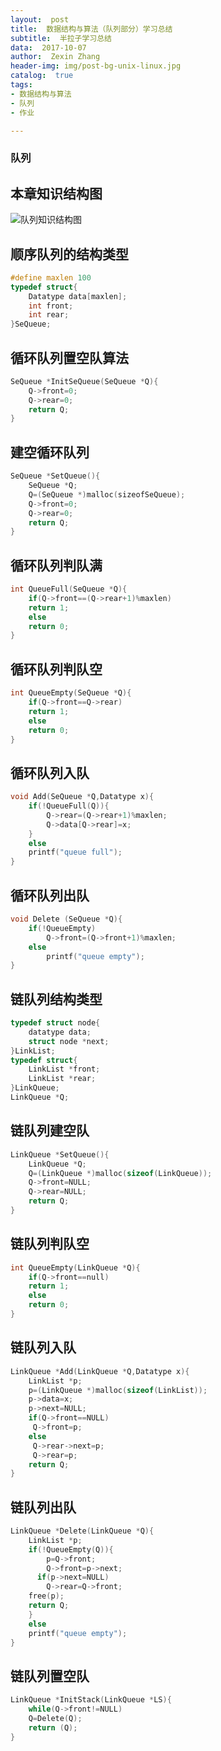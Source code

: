 ```yaml
---
layout:  post
title:  数据结构与算法（队列部分）学习总结
subtitle:  半拉子学习总结
data:  2017-10-07
author:  Zexin Zhang
header-img: img/post-bg-unix-linux.jpg
catalog:  true
tags:
- 数据结构与算法
- 队列
- 作业

---
```

### **队列**

## 本章知识结构图
![队列知识结构图](https://ws4.sinaimg.cn/large/006tNc79gy1fk9tkl9ktbj30gc09475d.jpg)
## 顺序队列的结构类型
```c++
#define maxlen 100
typedef struct{
	Datatype data[maxlen];
	int front;
	int rear;
}SeQueue;

```

## 循环队列置空队算法
```c++
SeQueue *InitSeQueue(SeQueue *Q){
	Q->front=0;
	Q->rear=0;
	return Q;
}

```

## 建空循环队列
```c++
SeQueue *SetQueue(){
	SeQueue *Q;
	Q=(SeQueue *)malloc(sizeofSeQueue);
	Q->front=0;
	Q->rear=0;
	return Q;
}

```

## 循环队列判队满
```c++
int QueueFull(SeQueue *Q){
	if(Q->front==(Q->rear+1)%maxlen)
	return 1;
	else
	return 0;
}
```

## 循环队列判队空
```c++
int QueueEmpty(SeQueue *Q){
	if(Q->front==Q->rear)
	return 1;
	else 
	return 0;
}
```

## 循环队列入队
```c++
void Add(SeQueue *Q,Datatype x){
	if(!QueueFull(Q)){
		Q->rear=(Q->rear+1)%maxlen;
		Q->data[Q->rear]=x;
	}
	else 
	printf("queue full");	
}

```

## 循环队列出队
```c++
void Delete (SeQueue *Q){
	if(!QueueEmpty)
		Q->front=(Q->front+1)%maxlen;
	else
	    printf("queue empty");
}
```

## 链队列结构类型
```c++
typedef struct node{
	datatype data;
	struct node *next;
}LinkList;
typedef struct{
	LinkList *front;
	LinkList *rear;
}LinkQueue;
LinkQueue *Q;

```

## 链队列建空队
```c++
LinkQueue *SetQueue(){
	LinkQueue *Q;
	Q=(LinkQueue *)malloc(sizeof(LinkQueue));
	Q->front=NULL;
	Q->rear=NULL;
	return Q;
}

```

## 链队列判队空
```c++
int QueueEmpty(LinkQueue *Q){
	if(Q->front==null)
	return 1;
	else 
	return 0;
}
```

## 链队列入队
```c++
LinkQueue *Add(LinkQueue *Q,Datatype x){
	LinkList *p;
	p=(LinkQueue *)malloc(sizeof(LinkList));
	p->data=x;
	p->next=NULL;
	if(Q->front==NULL)
	 Q->front=p;
	else 
	 Q->rear->next=p;
	 Q->rear=p;
	return Q;
}
```

## 链队列出队
```c++
LinkQueue *Delete(LinkQueue *Q){
	LinkList *p;
	if(!QueueEmpty(Q)){
		p=Q->front;
		Q->front=p->next;
	  if(p->next=NULL)
	    Q->rear=Q->front;
	free(p);
	return Q;
	}
	else 
	printf("queue empty");
}
```

## 链队列置空队
```c++
LinkQueue *InitStack(LinkQueue *LS){
	while(Q->front!=NULL)
	Q=Delete(Q);
	return (Q);
}
```
